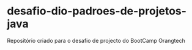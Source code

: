 # desafio-dio-padroes-de-projetos-java
Repositório criado para o desafio de projecto do BootCamp Orangtech
